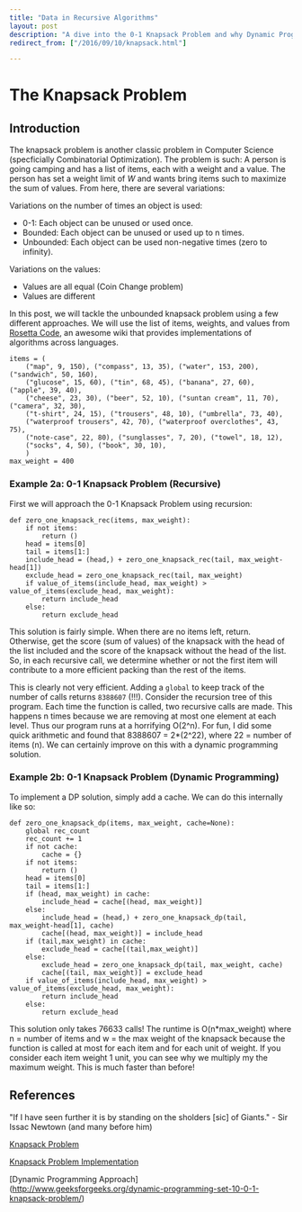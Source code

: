 ```yaml
---
title: "Data in Recursive Algorithms"
layout: post
description: "A dive into the 0-1 Knapsack Problem and why Dynamic Programming is a good idea."
redirect_from: ["/2016/09/10/knapsack.html"]

---
```

# The Knapsack Problem

## Introduction

The knapsack problem is another classic problem in Computer Science (specficially Combinatorial Optimization). The problem is such: A person is going camping and has a list of items, each with a weight and a value. The person has set a weight limit of *W* and wants bring items such to maximize the sum of values. From here, there are several variations:

Variations on the number of times an object is used: 

* 0-1: Each object can be unused or used once.
* Bounded: Each object can be unused or used up to n times.
* Unbounded: Each object can be used non-negative times (zero to infinity).

Variations on the values:

* Values are all equal (Coin Change problem)
* Values are different


In this post, we will tackle the unbounded knapsack problem using a few different approaches. We will use the list of items, weights, and values from [Rosetta Code](http://www.rosettacode.org/wiki/Rosetta_Code), an awesome wiki that provides implementations of algorithms across languages.

~~~~
items = (
    ("map", 9, 150), ("compass", 13, 35), ("water", 153, 200), ("sandwich", 50, 160),
    ("glucose", 15, 60), ("tin", 68, 45), ("banana", 27, 60), ("apple", 39, 40),
    ("cheese", 23, 30), ("beer", 52, 10), ("suntan cream", 11, 70), ("camera", 32, 30),
    ("t-shirt", 24, 15), ("trousers", 48, 10), ("umbrella", 73, 40),
    ("waterproof trousers", 42, 70), ("waterproof overclothes", 43, 75),
    ("note-case", 22, 80), ("sunglasses", 7, 20), ("towel", 18, 12),
    ("socks", 4, 50), ("book", 30, 10),
    )
max_weight = 400
~~~~

### Example 2a: 0-1 Knapsack Problem (Recursive)

First we will approach the 0-1 Knapsack Problem using recursion:

~~~~
def zero_one_knapsack_rec(items, max_weight):
    if not items:
        return ()
    head = items[0]
    tail = items[1:]
    include_head = (head,) + zero_one_knapsack_rec(tail, max_weight-head[1])
    exclude_head = zero_one_knapsack_rec(tail, max_weight)
    if value_of_items(include_head, max_weight) > value_of_items(exclude_head, max_weight):
        return include_head
    else:
        return exclude_head
~~~~

This solution is fairly simple. When there are no items left, return. Otherwise, get the score (sum of values) of the knapsack with the head of the list included and the score of the knapsack without the head of the list. So, in each recursive call, we determine whether or not the first item will contribute to a more efficient packing than the rest of the items. 

This is clearly not very efficient. Adding a `global` to keep track of the number of calls returns `8388607` (!!!). Consider the recursion tree of this program. Each time the function is called, two recursive calls are made. This happens n times because we are removing at most one element at each level. Thus our program runs at a horrifying O(2^n). For fun, I did some quick arithmetic and found that 8388607 = 2*(2^22), where 22 = number of items (n). We can certainly improve on this with a dynamic programming solution.

### Example 2b: 0-1 Knapsack Problem (Dynamic Programming)

To implement a DP solution, simply add a cache. We can do this internally like so:

~~~~
def zero_one_knapsack_dp(items, max_weight, cache=None):
    global rec_count 
    rec_count += 1
    if not cache:
        cache = {}
    if not items:
        return ()
    head = items[0]
    tail = items[1:]
    if (head, max_weight) in cache:
        include_head = cache[(head, max_weight)]
    else:
        include_head = (head,) + zero_one_knapsack_dp(tail, max_weight-head[1], cache)
        cache[(head, max_weight)] = include_head
    if (tail,max_weight) in cache:
        exclude_head = cache[(tail,max_weight)]
    else:
        exclude_head = zero_one_knapsack_dp(tail, max_weight, cache)
        cache[(tail, max_weight)] = exclude_head
    if value_of_items(include_head, max_weight) > value_of_items(exclude_head, max_weight):
        return include_head
    else:
        return exclude_head
~~~~

This solution only takes 76633 calls! The runtime is O(n*max_weight) where n = number of items and w = the max weight of the knapsack because the function is called at most for each item and for each unit of weight. If you consider each item weight 1 unit, you can see why we multiply my the maximum weight. This is much faster than before! 
 
## References 

"If I have seen further it is by standing on the sholders [sic] of Giants." - Sir Issac Newtown (and many before him)

[Knapsack Problem](https://en.wikipedia.org/wiki/Knapsack_problem)

[Knapsack Problem Implementation](https://rosettacode.org/wiki/Knapsack_problem/0-1#Python)

[Dynamic Programming Approach] (http://www.geeksforgeeks.org/dynamic-programming-set-10-0-1-knapsack-problem/)
